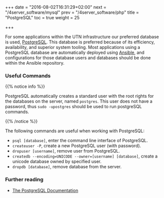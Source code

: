 +++
date = "2016-08-02T16:31:29+02:00"
next = "/4server_software/mysql"
prev = "/4server_software/php"
title = "PostgreSQL"
toc = true
weight = 25

+++

For some applications within the UTN infrastructure our preferred database is
used, [PostgreSQL](https://www.postgresql.org). This database is preferred
because of its efficiency, availability, and superior system tooling. Most
applications using a PostgreSQL database are automatically deployed using
[Ansible](/5development_tools/ansible), and configurations for those database
users and databases should be done within the Ansible repository.

### Useful Commands
{{% notice info %}}

PostgreSQL automatically creates a standard user with the root rights for the
databases on the server, named `postgres`. This user does not have a password,
thus `sudo -upostgres` should be used to run postgreSQL commands.

{{% /notice %}}

The following commands are useful when working with PostgreSQL:

- `psql [database]`, enter the command line interface of PostgreSQL.
- `createuser -P`, create a new PostgreSQL user (with password).
- `dropuser [username]`, remove user from PostgreSQL.
- `createdb --encoding=UNICODE --owner=[username] [database]`, create a unicode
database owned by specified user.
- `dropdb [database]`, remove database from the server.

### Further reading
- [The PostgreSQL Documentation](https://www.postgresql.org/docs/9.5/static/index.html)
